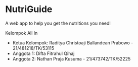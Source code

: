 # NutriGuide
A web app to help you get the nutritions you need!

Kelompok All In
- Ketua Kelompok: Raditya Christoaji Ballandean Prabowo - 21/481218/TK/53115
- Anggota 1: Difta Fitrahul Qihaj
- Anggota 2: Nathan Praja Kusuma - 21/473742/TK/52225
